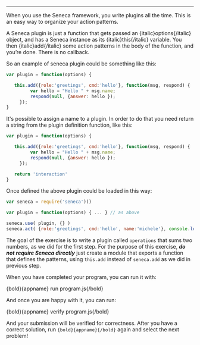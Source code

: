 ---

When you use the Seneca framework, you write plugins all the time. This is an
easy way to organize your action patterns.

A Seneca plugin is just a function that gets passed an {italic}options{/italic}
object, and has a Seneca instance as its {italic}this{/italic} variable.
You then {italic}add{/italic} some action patterns in the body of the function,
and you’re done. There is no callback.

So an example of seneca plugin could be something like this:

```javascript
var plugin = function(options) {

   this.add({role:'greetings', cmd:'hello'}, function(msg, respond) {
         var hello = "Hello " + msg.name;
         respond(null, {answer: hello });
     });  
}
```

It's possible to assign a name to a plugin. In order to do that you need return
a string from the plugin definition function, like this:

```javascript
var plugin = function(options) {

   this.add({role:'greetings', cmd:'hello'}, function(msg, respond) {
         var hello = "Hello " + msg.name;
         respond(null, {answer: hello });
     });  

   return 'interaction'
}
```

Once defined the above plugin could be loaded in this way:

```javascript
var seneca = require('seneca')()

var plugin = function(options) { ... } // as above

seneca.use( plugin, {} )
seneca.act( {role:'greetings', cmd:'hello', name:'michele'}, console.log )

```

The goal of the exercise is to write a plugin called `operations` that sums two
numbers, as we did for the first step. For the purpose of this exercise, ***do not
require Seneca directly*** just create a module that exports a function that defines
the patterns, using `this.add` instead of `seneca.add` as we did in previous step.

When you have completed your program, you can run it with:

  {bold}{appname} run program.js{/bold}

And once you are happy with it, you can run:

  {bold}{appname} verify program.js{/bold}

And your submission will be verified for correctness.
After you have a correct solution, run `{bold}{appname}{/bold}` again and
select the next problem!
